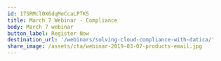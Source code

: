 ```yaml
---
id: 17SRMcl0X6dqMeCcaLPTK5
title: March 7 Webinar - Compliance
body: March 7 webinar
button_label: Register Now
destination_url: '/webinars/solving-cloud-compliance-with-datica/'
share_image: /assets/cta/webinar-2019-03-07-products-email.jpg
---
```


  